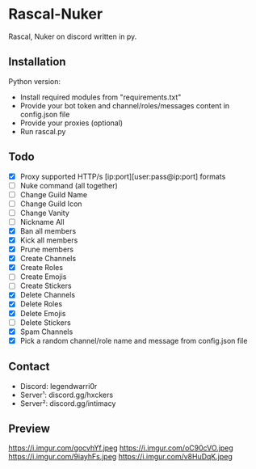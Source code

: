 # Rascal-Nuker
Rascal, Nuker on discord written in py.
## Installation
Python version:

- Install required modules from "requirements.txt"
- Provide your bot token and channel/roles/messages content in config.json file
- Provide your proxies (optional)
- Run rascal.py
## Todo
- [x] Proxy supported HTTP/s [ip:port][user:pass@ip:port] formats
- [ ] Nuke command (all together)
- [ ] Change Guild Name
- [ ] Change Guild Icon
- [ ] Change Vanity
- [ ] Nickname All
- [x] Ban all members
- [x] Kick all members
- [x] Prune members
- [x] Create Channels
- [x] Create Roles
- [ ] Create Emojis
- [ ] Create Stickers
- [x] Delete Channels
- [x] Delete Roles
- [x] Delete Emojis
- [ ] Delete Stickers
- [x] Spam Channels
- [x] Pick a random channel/role name and message from config.json file
## Contact
- Discord: legendwarri0r 
- Server¹: discord.gg/hxckers
- Server²: discord.gg/intimacy
## Preview
https://i.imgur.com/gocvhYf.jpeg
https://i.imgur.com/oC90cVO.jpeg
https://i.imgur.com/9iayhFs.jpeg
https://i.imgur.com/v8HuDqK.jpeg
